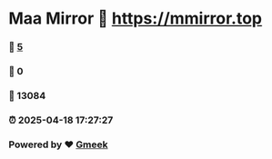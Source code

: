 # Maa Mirror :link: https://mmirror.top 
### :page_facing_up: [5](https://mmirror.top/tag.html) 
### :speech_balloon: 0 
### :hibiscus: 13084 
### :alarm_clock: 2025-04-18 17:27:27 
### Powered by :heart: [Gmeek](https://github.com/Meekdai/Gmeek)
